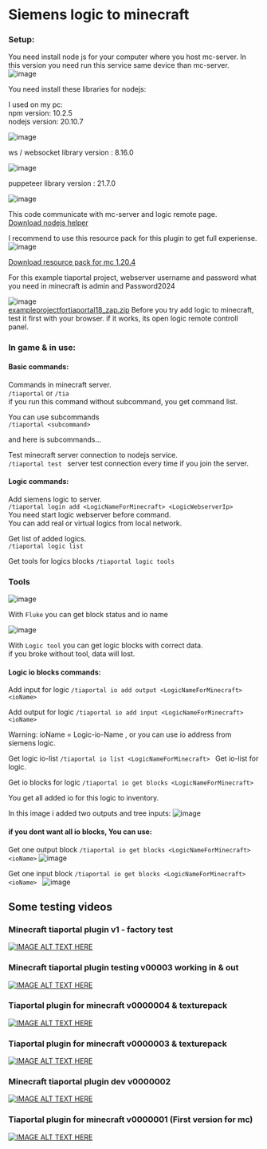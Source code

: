 <h1>Siemens logic to minecraft</h1>

### Setup:

You need install node js for your computer where you host mc-server.
In this version you need run this service same device than mc-server.  
![image](https://github.com/jaakka/tiaporta_minecraft_java_plugin/assets/25456491/2e537fdd-9661-4b32-b519-0ce3fc62d462)

You need install these libraries for nodejs:  

I used on my pc:  
npm version: 10.2.5  
nodejs version: 20.10.7  
  

  ![image](https://github.com/jaakka/tiaporta_minecraft_java_plugin/assets/25456491/54acc353-1ddd-4018-880b-927653ed36e8)

  
ws / websocket library version : 8.16.0

  
![image](https://github.com/jaakka/tiaporta_minecraft_java_plugin/assets/25456491/d6c59ef4-9680-4fad-8fc9-994161e93011)  
  
  puppeteer library version : 21.7.0

  ![image](https://github.com/jaakka/tiaporta_minecraft_java_plugin/assets/25456491/787cf45d-d9f7-4207-97cf-961cd7ed3c68)

This code communicate with mc-server and logic remote page.  
[Download nodejs helper](https://github.com/jaakka/tiaporta_minecraft_java_plugin/tiaportalservice.js)

I recommend to use this resource pack for this plugin to get full experiense.  
![image](https://github.com/jaakka/tiaporta_minecraft_java_plugin/assets/25456491/884aa6b3-0dc0-484e-bc45-767d0024dee8)

[Download resource pack for mc 1.20.4](https://github.com/jaakka/tiaporta_minecraft_java_plugin/files/14069900/tiaportal_plugin.zip)

  
For this example tiaportal project, webserver username and password 
  what you need in minecraft is admin and Password2024
  
![image](https://github.com/jaakka/tiaporta_minecraft_java_plugin/assets/25456491/ac9b0afc-9a39-4cb4-a103-7fce32648850)  
[exampleprojectfortiaportal18_zap.zip](https://github.com/jaakka/tiaporta_minecraft_java_plugin/files/14069941/exampleprojectfortiaportal18_zap.zip)
Before you try add logic to minecraft, test it first with your browser.   if it works, its open logic remote controll panel.



### In game & in use:
#### Basic commands:
Commands in minecraft server.  
`` /tiaportal `` or `` /tia ``  
if you run this command without subcommand, you get command list.
  
You can use subcommands  
`` /tiaportal <subcommand> ``  
  
and here is subcommands...   

Test minecraft server connection to nodejs service.  
``/tiaportal test ``
server test connection every time if you join the server.

#### Logic commands:

Add siemens logic to server.   
``/tiaportal login add <LogicNameForMinecraft> <LogicWebserverIp> ``  
You need start logic webserver before command.  
You can add real or virtual logics from local network.

Get list of added logics.   
``/tiaportal logic list ``  

Get tools for logics blocks 
``/tiaportal logic tools ``  

### Tools
![image](https://github.com/jaakka/tiaporta_minecraft_java_plugin/assets/25456491/c41e59c8-73a1-49bd-a555-db69e64d4617)
  
  With ``Fluke`` you can get block status and io name

![image](https://github.com/jaakka/tiaporta_minecraft_java_plugin/assets/25456491/41888130-434c-4205-ae39-e0f7e0cb30d4)
  
  With ``Logic tool`` you can get logic blocks with correct data.  
if you broke without tool, data will lost.


#### Logic io blocks commands:
Add input for logic
``/tiaportal io add output <LogicNameForMinecraft> <ioName>``  

Add output for logic
``/tiaportal io add input <LogicNameForMinecraft> <ioName>`` 

Warning: ioName = Logic-io-Name , or you can use io address from siemens logic.

Get logic io-list
``/tiaportal io list <LogicNameForMinecraft> ``
Get io-list for logic.

Get io blocks for logic
``/tiaportal io get blocks <LogicNameForMinecraft> ``

You get all added io for this logic to inventory.

In this image i added two outputs and tree inputs:
![image](https://github.com/jaakka/tiaporta_minecraft_java_plugin/assets/25456491/e76af808-a2d0-47b8-aa29-d5d1d824fec7)

#### if you dont want all io blocks, You can use:
Get one output block
``/tiaportal io get blocks <LogicNameForMinecraft> <ioName>``
![image](https://github.com/jaakka/tiaporta_minecraft_java_plugin/assets/25456491/38df201f-c4e6-49c7-91e8-53b30bef74e6)


Get one input block
``/tiaportal io get blocks <LogicNameForMinecraft> <ioName> ``
![image](https://github.com/jaakka/tiaporta_minecraft_java_plugin/assets/25456491/ac94ab8b-0f81-402d-ac8c-283d9178fb23)


## Some testing videos
### Minecraft tiaportal plugin v1 - factory test
[![IMAGE ALT TEXT HERE](https://img.youtube.com/vi/vgkOpz_0OGI/0.jpg)](https://www.youtube.com/watch?v=vgkOpz_0OGI)

### Minecraft tiaportal plugin testing v00003 working in & out
[![IMAGE ALT TEXT HERE](https://img.youtube.com/vi/TU8-NgXsraQ/0.jpg)](https://www.youtube.com/watch?v=TU8-NgXsraQ)

### Tiaportal plugin for minecraft v0000004 & texturepack
[![IMAGE ALT TEXT HERE](https://img.youtube.com/vi/NGNyPkQIfpA/0.jpg)](https://www.youtube.com/watch?v=NGNyPkQIfpA)

### Tiaportal plugin for minecraft v0000003 & texturepack
[![IMAGE ALT TEXT HERE](https://img.youtube.com/vi/rE5Qsaq6u_g/0.jpg)](https://www.youtube.com/watch?v=rE5Qsaq6u_g)

### Minecraft tiaportal plugin dev v0000002
[![IMAGE ALT TEXT HERE](https://img.youtube.com/vi/TxTMIjJDcBU/0.jpg)](https://www.youtube.com/watch?v=TxTMIjJDcBU)

### Tiaportal plugin for minecraft v0000001 (First version for mc)
[![IMAGE ALT TEXT HERE](https://img.youtube.com/vi/61Q87OmctKQ/0.jpg)](https://www.youtube.com/watch?v=61Q87OmctKQ)
